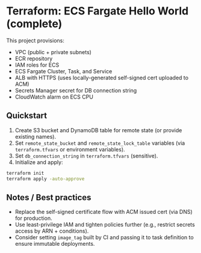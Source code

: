 # Terraform: ECS Fargate Hello World (complete)


This project provisions:
- VPC (public + private subnets)
- ECR repository
- IAM roles for ECS
- ECS Fargate Cluster, Task, and Service
- ALB with HTTPS (uses locally-generated self-signed cert uploaded to ACM)
- Secrets Manager secret for DB connection string
- CloudWatch alarm on ECS CPU


## Quickstart
1. Create S3 bucket and DynamoDB table for remote state (or provide existing names).
2. Set `remote_state_bucket` and `remote_state_lock_table` variables (via `terraform.tfvars` or environment variables).
3. Set `db_connection_string` in `terraform.tfvars` (sensitive).
4. Initialize and apply:
```bash
terraform init
terraform apply -auto-approve
```


## Notes / Best practices
- Replace the self-signed certificate flow with ACM issued cert (via DNS) for production.
- Use least-privilege IAM and tighten policies further (e.g., restrict secrets access by ARN + conditions).
- Consider setting `image_tag` built by CI and passing it to task definition to ensure immutable deployments.

